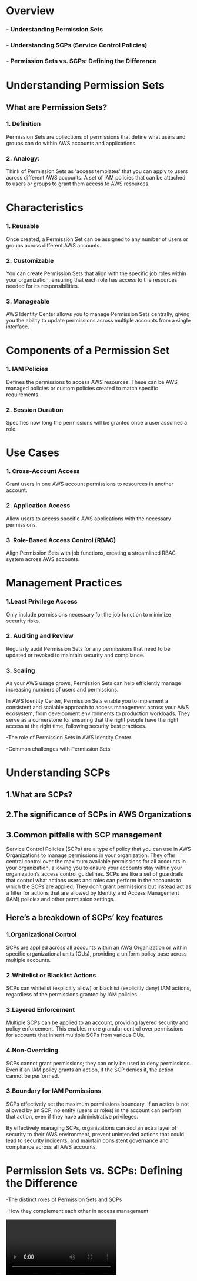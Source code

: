 # Overview
### - Understanding Permission Sets
### - Understanding SCPs (Service Control Policies)
### - Permission Sets vs. SCPs: Defining the Difference
# Understanding Permission Sets
## What are Permission Sets?
### 1. Definition
Permission Sets are collections of permissions that define what users and groups can do within AWS accounts and applications.

### 2. Analogy: 
Think of Permission Sets as 'access templates' that you can apply to users across different AWS accounts. 
A set of IAM policies that can be attached to users or groups to grant them access to AWS resources.

# Characteristics
### 1. Reusable 
Once created, a Permission Set can be assigned to any number of users or groups across different AWS accounts.
### 2. Customizable 
You can create Permission Sets that align with the specific job roles within your organization, ensuring that each role has access to the resources needed for its responsibilities.
### 3. Manageable 
AWS Identity Center allows you to manage Permission Sets centrally, giving you the ability to update permissions across multiple accounts from a single interface.
# Components of a Permission Set
### 1. IAM Policies 
Defines the permissions to access AWS resources. These can be AWS managed policies or custom policies created to match specific requirements.
### 2. Session Duration 
Specifies how long the permissions will be granted once a user assumes a role.
# Use Cases
### 1. Cross-Account Access 
Grant users in one AWS account permissions to resources in another account.
### 2. Application Access 
Allow users to access specific AWS applications with the necessary permissions.
### 3. Role-Based Access Control (RBAC) 
Align Permission Sets with job functions, creating a streamlined RBAC system across AWS accounts.
# Management Practices
### 1.Least Privilege Access 
Only include permissions necessary for the job function to minimize security risks.
### 2. Auditing and Review 
Regularly audit Permission Sets for any permissions that need to be updated or revoked to maintain security and compliance.
### 3. Scaling 
As your AWS usage grows, Permission Sets can help efficiently manage increasing numbers of users and permissions.

In AWS Identity Center, Permission Sets enable you to implement a consistent and scalable approach to access management across your AWS ecosystem, from development environments to production workloads. They serve as a cornerstone for ensuring that the right people have the right access at the right time, following security best practices.

-The role of Permission Sets in AWS Identity Center.

-Common challenges with Permission Sets

# Understanding SCPs
## 1.What are SCPs?
## 2.The significance of SCPs in AWS Organizations
## 3.Common pitfalls with SCP management

Service Control Policies (SCPs) are a type of policy that you can use in AWS Organizations to manage permissions in your organization. They offer central control over the maximum available permissions for all accounts in your organization, allowing you to ensure your accounts stay within your organization’s access control guidelines.
SCPs are like a set of guardrails that control what actions users and roles can perform in the accounts to which the SCPs are applied. They don’t grant permissions but instead act as a filter for actions that are allowed by Identity and Access Management (IAM) policies and other permission settings.

## Here’s a breakdown of SCPs’ key features

### 1.Organizational Control 
SCPs are applied across all accounts within an AWS Organization or within specific organizational units (OUs), providing a uniform policy base across multiple accounts.
### 2.Whitelist or Blacklist Actions 
SCPs can whitelist (explicitly allow) or blacklist (explicitly deny) IAM actions, regardless of the permissions granted by IAM policies.
### 3.Layered Enforcement 
Multiple SCPs can be applied to an account, providing layered security and policy enforcement. This enables more granular control over permissions for accounts that inherit multiple SCPs from various OUs.
### 4.Non-Overriding 
SCPs cannot grant permissions; they can only be used to deny permissions. Even if an IAM policy grants an action, if the SCP denies it, the action cannot be performed.
### 3.Boundary for IAM Permissions 
SCPs effectively set the maximum permissions boundary. If an action is not allowed by an SCP, no entity (users or roles) in the account can perform that action, even if they have administrative privileges.

By effectively managing SCPs, organizations can add an extra layer of security to their AWS environment, prevent unintended actions that could lead to security incidents, and maintain consistent governance and compliance across all AWS accounts.


# Permission Sets vs. SCPs: Defining the Difference
-The distinct roles of Permission Sets and SCPs

-How they complement each other in access management

<Video id="l1qrQSUFLv4" title="Enhance Cloud Security: Permission Sets in AWS Org"/>

<table ClassName="AWS Identity Center Vs SCP Permisson sets" >
                                                    <tbody>
                                                    <tr>
                                                    <th>Feature/Aspect</th>
                                                    <th>Permission Sets</th>
                                                    <th>SCPs (Service Control Policies)</th>
                                                    </tr>
                                                    <tr>
                                                    <td>Definition</td>
                                                    <td>Collections of permissions that grant a group rights to perform certain actions in AWS.</td>
                                                    <td>Policies that specify the maximum permissions for an organization or OU in AWS.</td>
                                                    </tr>
                                                    <tr>
                                                    <td>Purpose</td>
                                                    <td>To assign specific permissions to users or groups within AWS accounts.</td>
                                                    <td>To manage permissions and provide guardrails for all accounts within an org.</td>
                                                    </tr>
                                                    <tr>
                                                    <td>Scope</td>
                                                    <td>Applied at the user or group level within accounts</td>
                                                    <td>Applied across all accounts or within specific OUs in an organization.</td>
                                                    </tr>
                                                    <tr>
                                                    <td>Permission Granting</td>
                                                    <td>Can grant permissions to perform actions.</td>
                                                    <td>Do not grant permissions; they only restrict or filter them.</td>
                                                    </tr>
                                                    <tr>
                                                    <td>Use Case</td>
                                                    <td>Tailored access for individuals based 
                                                    on role or task.</td>
                                                    <td>Broad control over account actions to enforce compliance and security.</td>
                                                    </tr>
                                                    <tr>
                                                    <td>Application Method</td>
                                                    <td>Assigned to users or groups 
                                                    in AWS Identity Center.</td>
                                                    <td>Attached to OUs or accounts within 
                                                    AWS Organizations.</td>
                                                    </tr>
                                                    <tr>
                                                    <td>Overriding Permissions</td>
                                                    <td>Can potentially override existing permissions with more permissive rules.</td>
                                                    <td>Cannot override or provide additional permissions beyond what's allowed.</td>
                                                    </tr>
                                                    <tr>
                                                    <td>Primary Function</td>
                                                    <td>To allow specific AWS actions that users/groups can perform.</td>
                                                    <td>To prevent certain AWS actions, regardless of IAM policies.</td>
                                                    </tr>
                                                    <tr> 
                                                    <td>Flexibility</td>
                                                    <td>Highly customizable for 
                                                    individual needs and roles.</td>
                                                    <td>Provide a consistent set of guardrails for all accounts under its scope.</td>
                                                    </tr>
                                                    <tr>
                                                    <td>Interaction with IAM</td>
                                                    <td>Works in conjunction with IAM permissions.</td>
                                                    <td>Sits over IAM policies, 
                                                    acting as a boundary for them.</td>
                                                    </tr>
                                                    <tr>
                                                    <td>Type of Control</td>
                                                    <td>Granular control for specific users/groups.</td>
                                                    <td>High-level control affecting all users/roles in the accounts.</td>
                                                    </tr>
                                                    <tr>
                                                    <td>Visibility</td>
                                                    <td>Visible and managed within AWS Identity Center.</td>
                                                    <td>Visible and managed in the 
                                                    AWS Organizations console.</td>
                                                    </tr>
                                                    <tr>
                                                    <td>Enforcement Level</td>
                                                    <td>Enforced at the account level where the permission set is applied.</td>
                                                    <td>Enforced across the organization or within specified OUs.</td>
                                                    </tr>
                                                    </tbody>
                                                    </table>





                                                
                                            


                                            








